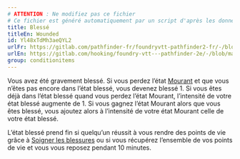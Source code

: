 ```yaml
---
# ATTENTION : Ne modifiez pas ce fichier
# Ce fichier est généré automatiquement par un script d'après les données du module Foundry VTT officiel et de sa traduction
title: Blessé
titleEn: Wounded
id: Yl48xTdMh3aeQYL2
urlFr: https://gitlab.com/pathfinder-fr/foundryvtt-pathfinder2-fr/-/blob/master/data/classes/Yl48xTdMh3aeQYL2.htm
urlEn: https://gitlab.com/hooking/foundry-vtt---pathfinder-2e/-/blob/master/packs/data/classes.db/wounded.json
group: conditionitems
---
```

Vous avez été gravement blessé. Si vous perdez l’état [Mourant](mourant.md) et que vous n’êtes pas encore dans l’état blessé, vous devenez blessé 1. Si vous êtes déjà dans l’état blessé quand vous perdez l’état Mourant, l’intensité de votre état blessé augmente de 1. Si vous gagnez l’état Mourant alors que vous êtes blessé, vous ajoutez alors à l’intensité de votre état Mourant celle de votre état blessé.  
  
L’état blessé prend fin si quelqu’un réussit à vous rendre des points de vie grâce à [Soigner les blessures](../actions/soigner-les-blessures.md) ou si vous récupérez l’ensemble de vos points de vie et vous vous reposez pendant 10 minutes.


